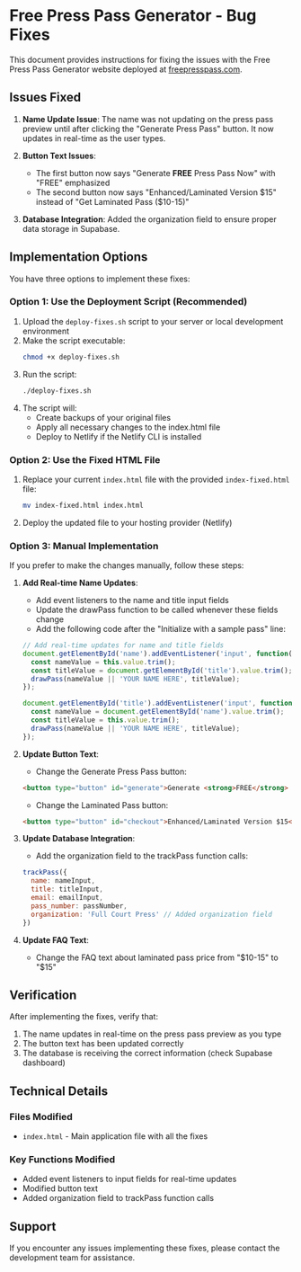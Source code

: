 # Free Press Pass Generator - Bug Fixes

This document provides instructions for fixing the issues with the Free Press Pass Generator website deployed at [freepresspass.com](https://freepresspass.com).

## Issues Fixed

1. **Name Update Issue**: The name was not updating on the press pass preview until after clicking the "Generate Press Pass" button. It now updates in real-time as the user types.

2. **Button Text Issues**: 
   - The first button now says "Generate **FREE** Press Pass Now" with "FREE" emphasized
   - The second button now says "Enhanced/Laminated Version $15" instead of "Get Laminated Pass ($10-15)"

3. **Database Integration**: Added the organization field to ensure proper data storage in Supabase.

## Implementation Options

You have three options to implement these fixes:

### Option 1: Use the Deployment Script (Recommended)

1. Upload the `deploy-fixes.sh` script to your server or local development environment
2. Make the script executable:
   ```bash
   chmod +x deploy-fixes.sh
   ```
3. Run the script:
   ```bash
   ./deploy-fixes.sh
   ```
4. The script will:
   - Create backups of your original files
   - Apply all necessary changes to the index.html file
   - Deploy to Netlify if the Netlify CLI is installed

### Option 2: Use the Fixed HTML File

1. Replace your current `index.html` file with the provided `index-fixed.html` file:
   ```bash
   mv index-fixed.html index.html
   ```
2. Deploy the updated file to your hosting provider (Netlify)

### Option 3: Manual Implementation

If you prefer to make the changes manually, follow these steps:

1. **Add Real-time Name Updates**:
   - Add event listeners to the name and title input fields
   - Update the drawPass function to be called whenever these fields change
   - Add the following code after the "Initialize with a sample pass" line:
   ```javascript
   // Add real-time updates for name and title fields
   document.getElementById('name').addEventListener('input', function() {
     const nameValue = this.value.trim();
     const titleValue = document.getElementById('title').value.trim();
     drawPass(nameValue || 'YOUR NAME HERE', titleValue);
   });

   document.getElementById('title').addEventListener('input', function() {
     const nameValue = document.getElementById('name').value.trim();
     const titleValue = this.value.trim();
     drawPass(nameValue || 'YOUR NAME HERE', titleValue);
   });
   ```

2. **Update Button Text**:
   - Change the Generate Press Pass button:
   ```html
   <button type="button" id="generate">Generate <strong>FREE</strong> Press Pass Now</button>
   ```
   - Change the Laminated Pass button:
   ```html
   <button type="button" id="checkout">Enhanced/Laminated Version $15</button>
   ```

3. **Update Database Integration**:
   - Add the organization field to the trackPass function calls:
   ```javascript
   trackPass({
     name: nameInput,
     title: titleInput,
     email: emailInput,
     pass_number: passNumber,
     organization: 'Full Court Press' // Added organization field
   })
   ```

4. **Update FAQ Text**:
   - Change the FAQ text about laminated pass price from "$10-15" to "$15"

## Verification

After implementing the fixes, verify that:

1. The name updates in real-time on the press pass preview as you type
2. The button text has been updated correctly
3. The database is receiving the correct information (check Supabase dashboard)

## Technical Details

### Files Modified

- `index.html` - Main application file with all the fixes

### Key Functions Modified

- Added event listeners to input fields for real-time updates
- Modified button text
- Added organization field to trackPass function calls

## Support

If you encounter any issues implementing these fixes, please contact the development team for assistance.